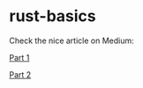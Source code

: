 # rust-basics

Check the nice article on Medium:

[Part 1]([https://medium.com/@thomascountz/ownership-in-rust-part-1-112036b1126b])

[Part 2]([https://medium.com/@thomascountz/ownership-in-rust-part-2-c3e1da89956e])